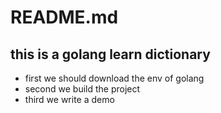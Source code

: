 README.md
========

## this is a golang learn dictionary

- first we should download the env of golang
- second we build the project
- third we write a demo
